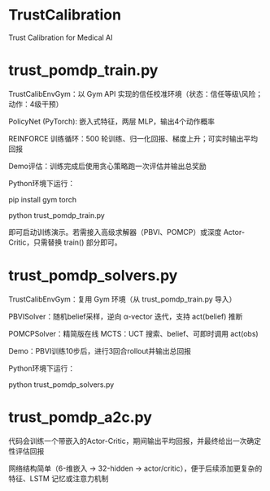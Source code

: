 # TrustCalibration
Trust Calibration for Medical AI

# trust_pomdp_train.py
TrustCalibEnvGym：以 Gym API 实现的信任校准环境（状态：信任等级\风险；动作：4级干预）

PolicyNet (PyTorch): 嵌入式特征，两层 MLP，输出4个动作概率

REINFORCE 训练循环：500 轮训练、归一化回报、梯度上升；可实时输出平均回报

Demo评估：训练完成后使用贪心策略跑一次评估并输出总奖励

Python环境下运行：

pip install gym torch

python trust_pomdp_train.py

即可启动训练演示。若需接入高级求解器（PBVI、POMCP）或深度 Actor-Critic，只需替换 train() 部分即可。 

# trust_pomdp_solvers.py
TrustCalibEnvGym：复用 Gym 环境（从 trust_pomdp_train.py 导入）

PBVISolver：随机belief采样，逆向 α-vector 迭代，支持 act(belief) 推断

POMCPSolver：精简版在线 MCTS：UCT 搜索、belief、可即时调用 act(obs)

Demo：PBVI训练10步后，进行3回合rollout并输出总回报

Python环境下运行：

python trust_pomdp_solvers.py

# trust_pomdp_a2c.py
代码会训练一个带嵌入的Actor-Critic，期间输出平均回报，并最终给出一次确定性评估回报

网络结构简单（6-维嵌入 → 32-hidden → actor/critic），便于后续添加更复杂的特征、LSTM 记忆或注意力机制

